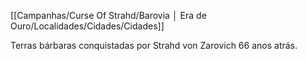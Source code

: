 [[Campanhas/Curse Of Strahd/Barovia │ Era de Ouro/Localidades/Cidades/Cidades]]

Terras bárbaras conquistadas por Strahd von Zarovich 66 anos atrás.